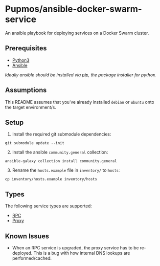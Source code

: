 # Pupmos/ansible-docker-swarm-service

An ansible playbook for deploying services on a Docker Swarm cluster.

## Prerequisites

- [Python3](https://realpython.com/installing-python)
- [Ansible](https://docs.ansible.com/ansible/latest/installation_guide/intro_installation.html)

_Ideally ansible should be installed via [pip](https://pip.pypa.io/en/stable/), the package installer for python._

## Assumptions

This README assumes that you've already installed `debian` or `ubuntu` onto the target environment/s.

## Setup

1. Install the required git submodule dependencies:

```console
git submodule update --init
```

2. Install the ansible `community.general` collection:

```console
ansible-galaxy collection install community.general
```

3. Rename the `hosts.example` file in `inventory/` to `hosts`:

```console
cp inventory/hosts.example inventory/hosts
```

## Types

The following service types are supported:

- [RPC](RPC.md)
- [Proxy](PROXY.md)

## Known Issues

* When an RPC service is upgraded, the proxy service has to be re-deployed. This is a bug with how internal DNS lookups are performed/cached.
